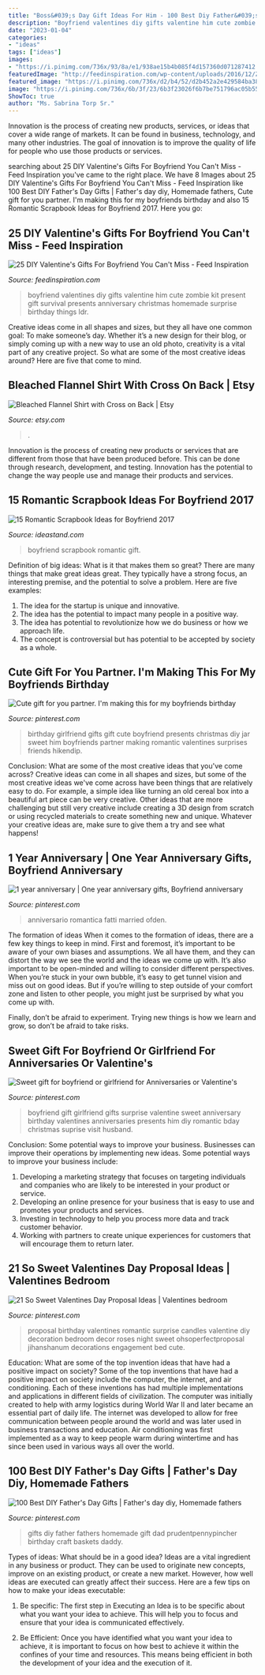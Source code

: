 ```yaml
---
title: "Boss&#039;s Day Gift Ideas For Him - 100 Best Diy Father&#039;s Day Gifts"
description: "Boyfriend valentines diy gifts valentine him cute zombie kit present gift survival presents anniversary christmas homemade surprise birthday things ldr"
date: "2023-01-04"
categories:
- "ideas"
tags: ["ideas"]
images:
- "https://i.pinimg.com/736x/93/8a/e1/938ae15b4b085f4d157360d071287412.jpg"
featuredImage: "http://feedinspiration.com/wp-content/uploads/2016/12/Zombie-Valentines-day-present-diy.jpg"
featured_image: "https://i.pinimg.com/736x/d2/b4/52/d2b452a2e429584ba38734ccdfb7d9d2--gifts-for-girlfriend-from-boyfriend-birthday-ideas-for-girlfriend.jpg"
image: "https://i.pinimg.com/736x/6b/3f/23/6b3f23026f6b7be751796ac05b554a7e.jpg"
ShowToc: true
author: "Ms. Sabrina Torp Sr."
---
```



Innovation is the process of creating new products, services, or ideas that cover a wide range of markets. It can be found in business, technology, and many other industries. The goal of innovation is to improve the quality of life for people who use those products or services.

	

		
searching about 25 DIY Valentine&#039;s Gifts For Boyfriend You Can&#039;t Miss - Feed Inspiration you've came to the right place. We have 8 Images about 25 DIY Valentine&#039;s Gifts For Boyfriend You Can&#039;t Miss - Feed Inspiration like 100 Best DIY Father&#039;s Day Gifts | Father&#039;s day diy, Homemade fathers, Cute gift for you partner. I&#039;m making this for my boyfriends birthday and also 15 Romantic Scrapbook Ideas for Boyfriend 2017. Here you go:
		
    
## 25 DIY Valentine&#039;s Gifts For Boyfriend You Can&#039;t Miss - Feed Inspiration

<img loading=lazy src="http://feedinspiration.com/wp-content/uploads/2016/12/Zombie-Valentines-day-present-diy.jpg" onerror="this.onerror=null;this.src='https://tse2.mm.bing.net/th?id=OIP.Mx7BhBapXZOVIoF9Ru7VyQHaN2&amp;pid=15.1';" alt="25 DIY Valentine&#039;s Gifts For Boyfriend You Can&#039;t Miss - Feed Inspiration">

_Source: feedinspiration.com_

>boyfriend valentines diy gifts valentine him cute zombie kit present gift survival presents anniversary christmas homemade surprise birthday things ldr. 

	

Creative ideas come in all shapes and sizes, but they all have one common goal: To make someone’s day. Whether it’s a new design for their blog, or simply coming up with a new way to use an old photo, creativity is a vital part of any creative project. So what are some of the most creative ideas around? Here are five that come to mind.

    
## Bleached Flannel Shirt With Cross On Back | Etsy

<img loading=lazy src="https://i.etsystatic.com/27013475/r/il/fbc367/2804457702/il_1588xN.2804457702_k43d.jpg" onerror="this.onerror=null;this.src='https://tse2.mm.bing.net/th?id=OIP.V_FUVUvwTK3N0iNjYLSOxwHaJ3&amp;pid=15.1';" alt="Bleached Flannel Shirt with Cross on Back | Etsy">

_Source: etsy.com_

>. 

	

Innovation is the process of creating new products or services that are different from those that have been produced before. This can be done through research, development, and testing. Innovation has the potential to change the way people use and manage their products and services.

    
## 15 Romantic Scrapbook Ideas For Boyfriend 2017

<img loading=lazy src="https://ideastand.com/wp-content/uploads/2014/06/scrapbook-ideas-for-boyfriend/8-romantic-scrapbook-ideas.jpg" onerror="this.onerror=null;this.src='https://tse1.mm.bing.net/th?id=OIP.sz5gww3kaa5K4gcRXpQKmAHaJ6&amp;pid=15.1';" alt="15 Romantic Scrapbook Ideas for Boyfriend 2017">

_Source: ideastand.com_

>boyfriend scrapbook romantic gift. 

	

Definition of big ideas: What is it that makes them so great?
There are many things that make great ideas great. They typically have a strong focus, an interesting premise, and the potential to solve a problem. Here are five examples:
1. The idea for the startup is unique and innovative.
2. The idea has the potential to impact many people in a positive way.
3. The idea has potential to revolutionize how we do business or how we approach life. 
4. The concept is controversial but has potential to be accepted by society as a whole. 

    
## Cute Gift For You Partner. I&#039;m Making This For My Boyfriends Birthday

<img loading=lazy src="https://i.pinimg.com/736x/d2/b4/52/d2b452a2e429584ba38734ccdfb7d9d2--gifts-for-girlfriend-from-boyfriend-birthday-ideas-for-girlfriend.jpg" onerror="this.onerror=null;this.src='https://tse3.mm.bing.net/th?id=OIP.sIFZfMmNxF5Q45H-AhMSKAHaNL&amp;pid=15.1';" alt="Cute gift for you partner. I&#039;m making this for my boyfriends birthday">

_Source: pinterest.com_

>birthday girlfriend gifts gift cute boyfriend presents christmas diy jar sweet him boyfriends partner making romantic valentines surprises friends hikendip. 

	

Conclusion: What are some of the most creative ideas that you've come across?
Creative ideas can come in all shapes and sizes, but some of the most creative ideas we've come across have been things that are relatively easy to do. For example, a simple idea like turning an old cereal box into a beautiful art piece can be very creative. Other ideas that are more challenging but still very creative include creating a 3D design from scratch or using recycled materials to create something new and unique. Whatever your creative ideas are, make sure to give them a try and see what happens!

    
## 1 Year Anniversary | One Year Anniversary Gifts, Boyfriend Anniversary

<img loading=lazy src="https://i.pinimg.com/736x/6b/3f/23/6b3f23026f6b7be751796ac05b554a7e.jpg" onerror="this.onerror=null;this.src='https://tse4.mm.bing.net/th?id=OIP.RGZCQWBWfUJmAvTTEsCMawHaJ3&amp;pid=15.1';" alt="1 year anniversary | One year anniversary gifts, Boyfriend anniversary">

_Source: pinterest.com_

>anniversario romantica fatti married ofden. 

	

The formation of ideas
When it comes to the formation of ideas, there are a few key things to keep in mind. First and foremost, it’s important to be aware of your own biases and assumptions. We all have them, and they can distort the way we see the world and the ideas we come up with.
It’s also important to be open-minded and willing to consider different perspectives. When you’re stuck in your own bubble, it’s easy to get tunnel vision and miss out on good ideas. But if you’re willing to step outside of your comfort zone and listen to other people, you might just be surprised by what you come up with.

Finally, don’t be afraid to experiment. Trying new things is how we learn and grow, so don’t be afraid to take risks.

    
## Sweet Gift For Boyfriend Or Girlfriend For Anniversaries Or Valentine&#039;s

<img loading=lazy src="https://i.pinimg.com/736x/6f/b8/1f/6fb81f4323577ab92e7ec3b6ea14e194--fathers-day-gifts-from-girlfriend-surprise-girlfriend-ideas.jpg" onerror="this.onerror=null;this.src='https://tse1.mm.bing.net/th?id=OIP.ABIJa2C-N44jUhmF7nLTCQHaJ4&amp;pid=15.1';" alt="Sweet gift for boyfriend or girlfriend for Anniversaries or Valentine&#039;s">

_Source: pinterest.com_

>boyfriend gift girlfriend gifts surprise valentine sweet anniversary birthday valentines anniversaries presents him diy romantic bday christmas suprise visit husband. 

	

Conclusion: Some potential ways to improve your business.
Businesses can improve their operations by implementing new ideas. Some potential ways to improve your business include:
1. Developing a marketing strategy that focuses on targeting individuals and companies who are likely to be interested in your product or service.
2. Developing an online presence for your business that is easy to use and promotes your products and services.
3. Investing in technology to help you process more data and track customer behavior.
4. Working with partners to create unique experiences for customers that will encourage them to return later.

    
## 21 So Sweet Valentines Day Proposal Ideas | Valentines Bedroom

<img loading=lazy src="https://i.pinimg.com/736x/93/8a/e1/938ae15b4b085f4d157360d071287412.jpg" onerror="this.onerror=null;this.src='https://tse1.mm.bing.net/th?id=OIP.yuqmzT6Dvrm4viOGAFeiZwHaLG&amp;pid=15.1';" alt="21 So Sweet Valentines Day Proposal Ideas | Valentines bedroom">

_Source: pinterest.com_

>proposal birthday valentines romantic surprise candles valentine diy decoration bedroom decor roses night sweet ohsoperfectproposal jihanshanum decorations engagement bed cute. 

	

Education: What are some of the top invention ideas that have had a positive impact on society?
Some of the top inventions that have had a positive impact on society include the computer, the internet, and air conditioning. Each of these inventions has had multiple implementations and applications in different fields of civilization. The computer was initially created to help with army logistics during World War II and later became an essential part of daily life. The internet was developed to allow for free communication between people around the world and was later used in business transactions and education. Air conditioning was first implemented as a way to keep people warm during wintertime and has since been used in various ways all over the world.

    
## 100 Best DIY Father&#039;s Day Gifts | Father&#039;s Day Diy, Homemade Fathers

<img loading=lazy src="https://i.pinimg.com/736x/b3/2c/59/b32c5921280f06734bc05af9ac07f689.jpg" onerror="this.onerror=null;this.src='https://tse2.mm.bing.net/th?id=OIP.7ZyO6z-g00Dt0qaGFhzvnQHaO0&amp;pid=15.1';" alt="100 Best DIY Father&#039;s Day Gifts | Father&#039;s day diy, Homemade fathers">

_Source: pinterest.com_

>gifts diy father fathers homemade gift dad prudentpennypincher birthday craft baskets daddy. 

	

Types of ideas: What should be in a good idea?
Ideas are a vital ingredient in any business or product. They can be used to originate new concepts, improve on an existing product, or create a new market. However, how well ideas are executed can greatly affect their success. Here are a few tips on how to make your ideas executable:
1. Be specific: The first step in Executing an Idea is to be specific about what you want your idea to achieve. This will help you to focus and ensure that your idea is communicated effectively.

2. Be Efficient: Once you have identified what you want your idea to achieve, it is important to focus on how best to achieve it within the confines of your time and resources. This means being efficient in both the development of your idea and the execution of it.



